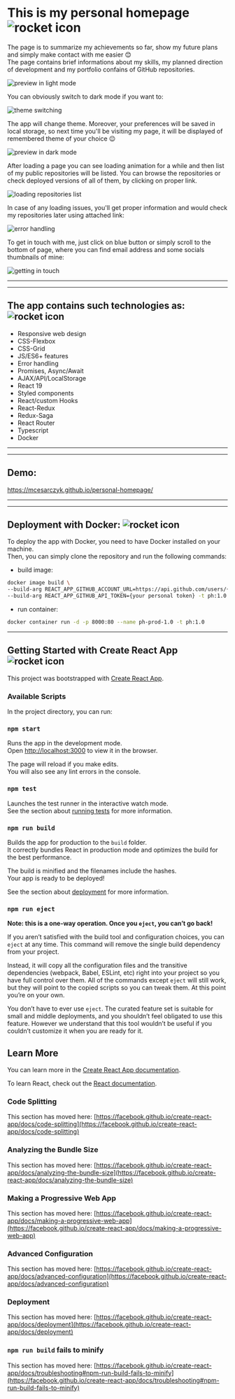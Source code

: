 # This is my personal homepage ![rocket icon](./readme_assets/home-199.svg)

The page is to summarize my achievements so far, show my future plans and simply make contact with me easier 😊  
The page contains brief informations about my skills, my planned direction of development and my portfolio confains of GitHub repositories.

![preview in light mode](./readme_assets/demo_light.gif)

You can obviously switch to dark mode if you want to:

![theme switching](./readme_assets/theme_switching.gif)

The app will change theme. Moreover, your preferences will be saved in local storage, so next time you'll be visiting my page, it will be displayed of remembered theme of your choice 😉

![preview in dark mode](./readme_assets/demo_dark.gif)

After loading a page you can see loading animation for a while and then list of my public repositories will be listed. You can browse the repositories or check deployed versions of all of them, by clicking on proper link.

![loading repositories list](./readme_assets/repos_light.gif)

In case of any loading issues, you'll get proper information and would check my repositories later using attached link:

![error handling](./readme_assets/error_dark.gif)

To get in touch with me, just click on blue button or simply scroll to the bottom of page, where you can find email address and some socials thumbnails of mine:

![getting in touch](./readme_assets/contact_light.gif)

***
***

## The app contains such technologies as: ![rocket icon](./readme_assets/tool-box.svg)
- Responsive web design
- CSS-Flexbox
- CSS-Grid
- JS/ES6+ features
- Error handling
- Promises, Async/Await
- AJAX/API/LocalStorage
- React 19
- Styled components
- React/custom Hooks
- React-Redux
- Redux-Saga
- React Router
- Typescript
- Docker

***
***
## Demo: 

https://mcesarczyk.github.io/personal-homepage/

***
***
## Deployment with Docker: ![rocket icon](./readme_assets/rocket.svg)

To deploy the app with Docker, you need to have Docker installed on your machine.  
Then, you can simply clone the repository and run the following commands:
- build image:

```bash
docker image build \
--build-arg REACT_APP_GITHUB_ACCOUNT_URL=https://api.github.com/users/{Github username} \
--build-arg REACT_APP_GITHUB_API_TOKEN={your personal token} -t ph:1.0 .
```

- run container:

```bash
docker container run -d -p 8000:80 --name ph-prod-1.0 -t ph:1.0
```

_____________________

## Getting Started with Create React App ![rocket icon](./readme_assets/hammer-and-screwdriver.svg)

This project was bootstrapped with [Create React App](https://github.com/facebook/create-react-app).

### Available Scripts

In the project directory, you can run:

### `npm start`

Runs the app in the development mode.\
Open [http://localhost:3000](http://localhost:3000) to view it in the browser.

The page will reload if you make edits.\
You will also see any lint errors in the console.

### `npm test`

Launches the test runner in the interactive watch mode.\
See the section about [running tests](https://facebook.github.io/create-react-app/docs/running-tests) for more information.

### `npm run build`

Builds the app for production to the `build` folder.\
It correctly bundles React in production mode and optimizes the build for the best performance.

The build is minified and the filenames include the hashes.\
Your app is ready to be deployed!

See the section about [deployment](https://facebook.github.io/create-react-app/docs/deployment) for more information.

### `npm run eject`

**Note: this is a one-way operation. Once you `eject`, you can’t go back!**

If you aren’t satisfied with the build tool and configuration choices, you can `eject` at any time. This command will remove the single build dependency from your project.

Instead, it will copy all the configuration files and the transitive dependencies (webpack, Babel, ESLint, etc) right into your project so you have full control over them. All of the commands except `eject` will still work, but they will point to the copied scripts so you can tweak them. At this point you’re on your own.

You don’t have to ever use `eject`. The curated feature set is suitable for small and middle deployments, and you shouldn’t feel obligated to use this feature. However we understand that this tool wouldn’t be useful if you couldn’t customize it when you are ready for it.

## Learn More

You can learn more in the [Create React App documentation](https://facebook.github.io/create-react-app/docs/getting-started).

To learn React, check out the [React documentation](https://reactjs.org/).

### Code Splitting

This section has moved here: [https://facebook.github.io/create-react-app/docs/code-splitting](https://facebook.github.io/create-react-app/docs/code-splitting)

### Analyzing the Bundle Size

This section has moved here: [https://facebook.github.io/create-react-app/docs/analyzing-the-bundle-size](https://facebook.github.io/create-react-app/docs/analyzing-the-bundle-size)

### Making a Progressive Web App

This section has moved here: [https://facebook.github.io/create-react-app/docs/making-a-progressive-web-app](https://facebook.github.io/create-react-app/docs/making-a-progressive-web-app)

### Advanced Configuration

This section has moved here: [https://facebook.github.io/create-react-app/docs/advanced-configuration](https://facebook.github.io/create-react-app/docs/advanced-configuration)

### Deployment

This section has moved here: [https://facebook.github.io/create-react-app/docs/deployment](https://facebook.github.io/create-react-app/docs/deployment)

### `npm run build` fails to minify

This section has moved here: [https://facebook.github.io/create-react-app/docs/troubleshooting#npm-run-build-fails-to-minify](https://facebook.github.io/create-react-app/docs/troubleshooting#npm-run-build-fails-to-minify)
